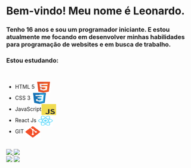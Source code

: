 # Bem-vindo! Meu nome é Leonardo.

### Tenho 16 anos e sou um programador iniciante. E estou atualmente me focando em desenvolver minhas habilidades para programação de websites e em busca de trabalho.

### Estou estudando:

<div><br>
  <ul>
    <li> HTML 5 <img align="center" alt="Rafa-HTML" height="30" width="40" src="https://raw.githubusercontent.com/devicons/devicon/master/icons/html5/html5-original.svg">
    <li> CSS 3 <img align="center" alt="Rafa-CSS" height="30" width="40" src="https://raw.githubusercontent.com/devicons/devicon/master/icons/css3/css3-original.svg">
    <li> JavaScript<img align="center" alt="Rafa-Js" height="30" width="40" src="https://raw.githubusercontent.com/devicons/devicon/master/icons/javascript/javascript-original.svg">
    <li> React Js <img align="center" alt="Rafa-React" height="30" width="40" src="https://raw.githubusercontent.com/devicons/devicon/master/icons/react/react-original.svg">
    <li> GIT <img align="center" alt="Rafa-React" height="30" width="40" src="https://raw.githubusercontent.com/devicons/devicon/master/icons/git/git-original.svg">
  </ul>
</div>
<br>

<div>
  <a href="https://github.com/LeonardoPaschoaBraga16">
  <img height="180em" src="https://github-readme-stats.vercel.app/api?username=LeonardoPaschoaBraga16&show_icons=true&theme=radical">
  <img height="180em" src="https://github-readme-stats.vercel.app/api/top-langs/?username=LeonardoPaschoaBraga16&layout=compact&theme=radical">
</div>

<div> 
  <a href = "mailto:Leonardo.Braga16@hotmail.com"><img src="https://img.shields.io/badge/-Hotmail-%23333?style=for-the-badge&logo=hotmail&logoColor=white" target="_blank"></a>
  <a href="https://www.linkedin.com/in/leonardo-paschoa-braga-81a60120a/" target="_blank"><img src="https://img.shields.io/badge/-LinkedIn-%230077B5?style=for-the-badge&logo=linkedin&logoColor=white" target="_blank"></a>
  </div>
